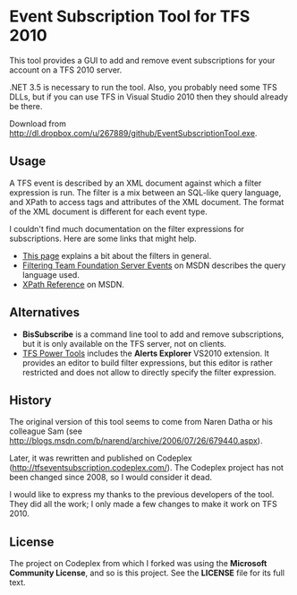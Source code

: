 Event Subscription Tool for TFS 2010
====================================

This tool provides a GUI to add and remove event subscriptions for your account on a TFS 2010 server.

.NET 3.5 is necessary to run the tool. Also, you probably need some TFS DLLs, but if you can use TFS in Visual Studio 2010 then they should already be there.

Download from http://dl.dropbox.com/u/267889/github/EventSubscriptionTool.exe.

Usage
-----

A TFS event is described by an XML document against which a filter expression is run. The filter is a mix between an SQL-like query language, and XPath to access tags and attributes of the XML document. The format of the XML document is different for each event type.

I couldn't find much documentation on the filter expressions for subscriptions. Here are some links that might help.

  * [This page](http://blogs.msdn.com/b/csell/archive/2006/11/01/tfs-event-filtering.aspx) explains a bit about the filters in general.
  * [Filtering Team Foundation Server Events](http://msdn.microsoft.com/en-us/library/bb130302.aspx) on MSDN describes the query language used.
  * [XPath Reference](http://msdn.microsoft.com/en-us/library/ms256115%28v=vs.90%29.aspx) on MSDN.

Alternatives
------------

  * **BisSubscribe** is a command line tool to add and remove subscriptions, but it is only available on the TFS server, not on clients.
  * [TFS Power Tools](http://visualstudiogallery.msdn.microsoft.com/c255a1e4-04ba-4f68-8f4e-cd473d6b971f) includes the **Alerts Explorer** VS2010 extension. It provides an editor to build filter expressions, but this editor is rather restricted and does not allow to directly specify the filter expression.

History
-------

The original version of this tool seems to come from Naren Datha or his colleague Sam (see http://blogs.msdn.com/b/narend/archive/2006/07/26/679440.aspx).

Later, it was rewritten and published on Codeplex (http://tfseventsubscription.codeplex.com/). The Codeplex project has not been changed since 2008, so I would consider it dead.

I would like to express my thanks to the previous developers of the tool. They did all the work; I only made a few changes to make it work on TFS 2010.

License
-------

The project on Codeplex from which I forked was using the **Microsoft Community License**, and so is this project. See the **LICENSE** file for its full text.
